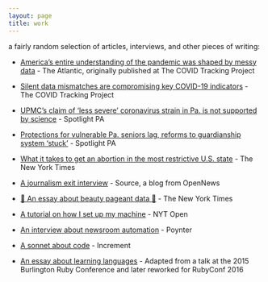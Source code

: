 ```yaml
---
layout: page
title: work
---
```

a fairly random selection of articles, interviews, and other pieces of writing:

- [America’s entire understanding of the pandemic was shaped by messy data](https://www.theatlantic.com/science/archive/2021/05/pandemic-data-america-messy/618987/) - The Atlantic, originally published at The COVID Tracking Project

- [Silent data mismatches are compromising key COVID-19 indicators](https://covidtracking.com/analysis-updates/silent-data-mismatches-are-compromising-key-covid-19-indicators) - The COVID Tracking Project

- [UPMC’s claim of ‘less severe’ coronavirus strain in Pa. is not supported by science](https://www.spotlightpa.org/news/2020/07/coronavirus-less-severe-strain-pennsylvania-upmc-claim/) - Spotlight PA

- [Protections for vulnerable Pa. seniors lag, reforms to guardianship system ‘stuck’](https://www.spotlightpa.org/news/2020/03/pennsylvania-supreme-court-guardianship-seniors/) - Spotlight PA

- [What it takes to get an abortion in the most restrictive U.S. state](https://www.nytimes.com/interactive/2018/07/20/us/mississippi-abortion-restrictions.html) - The New York Times

- [A journalism exit interview](https://source.opennews.org/articles/exit-interviews-sara-simon/) - Source, a blog from OpenNews

- [👑 An essay about beauty pageant data 👑](https://www.nytimes.com/2018/09/12/insider/miss-america-data-software.html) - The New York Times

- [A tutorial on how I set up my machine](https://open.nytimes.com/set-up-your-mac-like-an-interactive-news-developer-bb8d2c4097e5) - NYT Open

- [An interview about newsroom automation](https://www.poynter.org/tech-tools/2016/you-can-steal-sara-simons-sewage-bot-and-everything-else-she-makes/) - Poynter

- [A sonnet about code](https://increment.com/programming-languages/code-poetry/) - Increment

- [An essay about learning languages](https://medium.com/@sarambsimon/learning-fluency-672988a7ae52) - Adapted from a talk at the 2015 Burlington Ruby Conference and later reworked for RubyConf 2016